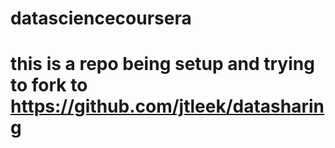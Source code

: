 # datasciencecoursera
# this is a repo being setup and trying to fork to https://github.com/jtleek/datasharing
